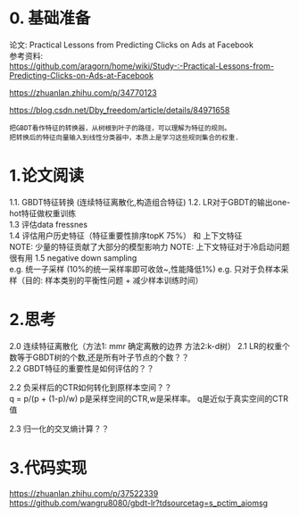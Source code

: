 # 0. 基础准备     
论文: Practical Lessons from Predicting Clicks on Ads at Facebook     
参考资料:   
https://github.com/aragorn/home/wiki/Study-:-Practical-Lessons-from-Predicting-Clicks-on-Ads-at-Facebook   

https://zhuanlan.zhihu.com/p/34770123   

https://blog.csdn.net/Dby_freedom/article/details/84971658

```
把GBDT看作特征的转换器，从树根到叶子的路径，可以理解为特征的规则。
把转换后的特征向量输入到线性分类器中，本质上是学习这些规则集合的权重.
```

# 1.论文阅读   
1.1. GBDT特征转换   (连续特征离散化,构造组合特征)
1.2. LR对于GBDT的输出one-hot特征做权重训练   
1.3 评估data fressnes   
1.4 评估用户历史特征（特征重要性排序topK 75%） 和 上下文特征   
NOTE: 少量的特征贡献了大部分的模型影响力
NOTE: 上下文特征对于冷启动问题很有用
1.5 negative down sampling   
e.g. 统一子采样 (10%的统一采样率即可收敛~,性能降低1%)
e.g. 只对于负样本采样（目的: 样本类别的平衡性问题 + 减少样本训练时间）   
 
   
# 2.思考   
2.0 连续特征离散化（方法1: mmr 确定离散的边界 方法2:k-d树）
2.1 LR的权重个数等于GBDT树的个数,还是所有叶子节点的个数？？    
2.2 GBDT特征的重要性是如何评估的？？   

2.2 负采样后的CTR如何转化到原样本空间？？   
q = p/(p + (1-p)/w) 
p是采样空间的CTR,w是采样率。 q是近似于真实空间的CTR值

2.3 归一化的交叉熵计算？？   
   
# 3.代码实现   
https://zhuanlan.zhihu.com/p/37522339    
https://github.com/wangru8080/gbdt-lr?tdsourcetag=s_pctim_aiomsg   